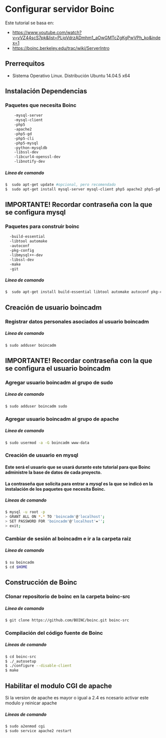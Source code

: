 # Configurar servidor Boinc

Este tutorial se basa en:
* https://www.youtube.com/watch?v=vVZ44scS7pk&list=PLjoVdrzADmhm1_aOwGMTcZgKgPwVPh_ko&index=1
* https://boinc.berkeley.edu/trac/wiki/ServerIntro

## Prerrequitos
 * Sistema Operativo Linux. Distribución Ubuntu 14.04.5 x64

## Instalación Dependencias

### Paquetes que necesita Boinc
```sh
    -mysql-server 
    -mysql-client 
    -php5 
    -apache2 
    -php5-gd 
    -php5-cli 
    -php5-mysql 
    -python-mysqldb 
    -libssl-dev 
    -libcurl4-openssl-dev 
    -libnotify-dev
```
##### *Línea de comando*
```sh
$  sudo apt-get update #opcional, pero recomendado
$  sudo apt-get install mysql-server mysql-client php5 apache2 php5-gd php5-cli php5-mysql python-mysqldb libssl-dev libcurl4-openssl-dev libnotify-dev
```
## **IMPORTANTE! Recordar contraseña con la que se configura mysql**
### Paquetes para construir boinc

```sh
  -build-essential 
  -libtool automake 
  -autoconf 
  -pkg-config 
  -libmysql++-dev 
  -libssl-dev
  -make 
  -git 
```
##### *Línea de comando*
```sh
$  sudo apt-get install build-essential libtool automake autoconf pkg-config libmysql++-dev libssl-dev make git
```

## Creación de usuario boincadm
### Registrar datos personales asociados al usuario boincadm
##### *Línea de comando*

```sh
$ sudo adduser boincadm
```

## **IMPORTANTE! Recordar contraseña con la que se configura el usuario boincadm**

### Agregar usuario boincadm al grupo de sudo

##### *Línea de comando*

```sh
$ sudo adduser boincadm sudo
```

### Agregar usuario boincadm al grupo de apache

##### *Línea de comando*

```sh
$ sudo usermod -a -G boincadm www-data
```
### Creación de usuario en mysql
#### Este será el usuario que se usará durante este tutorial para que Boinc administre la base de datos de cada proyecto.
#### La contraseña que solicita para entrar a _mysql_ es la que se indicó en la instalación de los paquetes que necesita Boinc.
##### *Líneas de comando*
```sh
$ mysql -u root -p
> GRANT ALL ON *.* TO 'boincadm'@'localhost';
> SET PASSWORD FOR 'boincadm'@'localhost'='';
> exit;
```
### Cambiar de sesión al boincadm e ir a la carpeta raiz

##### *Línea de comando*
```sh
$ su boincadm
$ cd $HOME
```
## Construcción de Boinc

### Clonar repositorio de boinc en la carpeta boinc-src

##### *Línea de comando*

```sh
$ git clone https://github.com/BOINC/boinc.git boinc-src
```

### Compilación del código fuente de Boinc
##### *Líneas de comando*
```sh
$ cd boinc-src
$ ./_autosetup
$ ./configure --disable-client
$ make
```

## Habilitar el modulo CGI de apache

Si la version de apache es mayor o igual a 2.4 es ncesario activar este modulo y reinicar apache

##### *Líneas de comando*
```sh
$ sudo a2enmod cgi
$ sudo service apache2 restart
```
